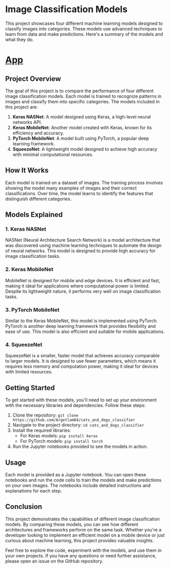 
# Image Classification Models

This project showcases four different machine learning models designed to classify images into categories. These models use advanced techniques to learn from data and make predictions. Here's a summary of the models and what they do.

<a href="https://catsanddogsclassifier-argetlam.streamlit.app/" target="_blank"><h1>App</h1></a>

## Project Overview

The goal of this project is to compare the performance of four different image classification models. Each model is trained to recognize patterns in images and classify them into specific categories. The models included in this project are:

1. **Keras NASNet**: A model designed using Keras, a high-level neural networks API.
2. **Keras MobileNet**: Another model created with Keras, known for its efficiency and accuracy.
3. **PyTorch MobileNet**: A model built using PyTorch, a popular deep learning framework.
4. **SqueezeNet**: A lightweight model designed to achieve high accuracy with minimal computational resources.

## How It Works

Each model is trained on a dataset of images. The training process involves showing the model many examples of images and their correct classifications. Over time, the model learns to identify the features that distinguish different categories.

## Models Explained

### 1. Keras NASNet
NASNet (Neural Architecture Search Network) is a model architecture that was discovered using machine learning techniques to automate the design of neural networks. This model is designed to provide high accuracy for image classification tasks.

### 2. Keras MobileNet
MobileNet is designed for mobile and edge devices. It is efficient and fast, making it ideal for applications where computational power is limited. Despite its lightweight nature, it performs very well on image classification tasks.

### 3. PyTorch MobileNet
Similar to the Keras MobileNet, this model is implemented using PyTorch. PyTorch is another deep learning framework that provides flexibility and ease of use. This model is also efficient and suitable for mobile applications.

### 4. SqueezeNet
SqueezeNet is a smaller, faster model that achieves accuracy comparable to larger models. It is designed to use fewer parameters, which means it requires less memory and computation power, making it ideal for devices with limited resources.

## Getting Started

To get started with these models, you'll need to set up your environment with the necessary libraries and dependencies. Follow these steps:

1. Clone the repository: `git clone https://github.com/Argetlam84/cats_and_dogs_classifier`
2. Navigate to the project directory: `cd cats_and_dogs_classifier`
3. Install the required libraries:
    - For Keras models: `pip install keras`
    - For PyTorch models: `pip install torch`
4. Run the Jupyter notebooks provided to see the models in action.

## Usage

Each model is provided as a Jupyter notebook. You can open these notebooks and run the code cells to train the models and make predictions on your own images. The notebooks include detailed instructions and explanations for each step.

## Conclusion

This project demonstrates the capabilities of different image classification models. By comparing these models, you can see how different architectures and frameworks perform on the same task. Whether you're a developer looking to implement an efficient model on a mobile device or just curious about machine learning, this project provides valuable insights.

Feel free to explore the code, experiment with the models, and use them in your own projects. If you have any questions or need further assistance, please open an issue on the GitHub repository.
